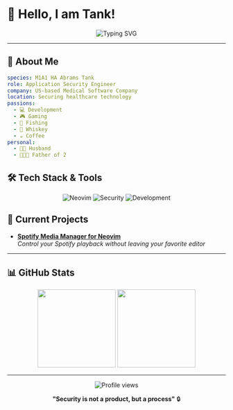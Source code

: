 # 👋 Hello, I am Tank!

<div align="center">
  <img src="https://readme-typing-svg.herokuapp.com?font=Fira+Code&weight=500&size=24&pause=w000&color=5EFF6C&center=true&vCenter=true&width=435&lines=Application+Security+Engineer;Neovim+Enthusiast;Code+%2B+Whiskey+%3D+%E2%9D%A4%EF%B8%8F" alt="Typing SVG" />
</div>

---

## 🚀 About Me

```yaml
species: M1A1 HA Abrams Tank
role: Application Security Engineer
company: US-based Medical Software Company
location: Securing healthcare technology
passions:
  - 💻 Development
  - 🎮 Gaming  
  - 🎣 Fishing
  - 🥃 Whiskey
  - ☕ Coffee
personal:
  - 👨‍💼 Husband
  - 👨‍👧‍👦 Father of 2
```

## 🛠️ Tech Stack & Tools

<div align="center">

![Neovim](https://img.shields.io/badge/NeoVim-%2357A143.svg?&style=for-the-badge&logo=neovim&logoColor=white)
![Security](https://img.shields.io/badge/Security-FF6B6B?style=for-the-badge&logo=shield&logoColor=white)
![Development](https://img.shields.io/badge/Development-4ECDC4?style=for-the-badge&logo=code&logoColor=white)

</div>

## 🎯 Current Projects

- **[Spotify Media Manager for Neovim](https://github.com/iamt4nk/smm.nvim)**  
*Control your Spotify playback without leaving your favorite editor*

---

## 📊 GitHub Stats

<div align="center">
  <img height="180em" src="https://github-readme-stats.vercel.app/api?username=iamt4nk&theme=shadow_green&include_all_commits=true&count_private=true"/>
  <img height="180em" src="https://github-readme-stats.vercel.app/api/top-langs/?username=iamt4nk&layout=compact&langs_count=8&theme=shadow_green"/>
</div>

---

<div align="center">
  <img src="https://komarev.com/ghpvc/?username=iamt4nk&color=5EFF6C&style=flat-square&label=Profile+Views" alt="Profile views" />
  
**"Security is not a product, but a process"** 🔒

</div>
